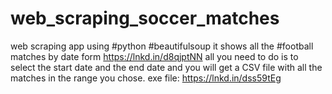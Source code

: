 # web_scraping_soccer_matches
web scraping app using #python #beautifulsoup it shows all the #football matches by date form https://lnkd.in/d8qjptNN
all you need to do is to select the start date and the end date and you will get a CSV file with all the matches in the range you chose.
exe file: https://lnkd.in/dss59tEg
